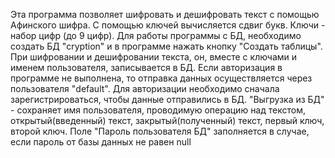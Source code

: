Эта программа позволяет шифровать и дешифровать текст с помощью Афинского шифра.
С помощью ключей вычисляется сдвиг букв.
Ключи - набор цифр (до 9 цифр).
Для работы программы с БД, необходимо создать БД "cryption" и в программе нажать кнопку "Создать таблицы".
При шифровании и дешифровании текста, он, вместе с ключами и именем пользователя, записывается в БД.
Если авторизация в программе не выполнена, то отправка данных осуществляется через пользователя "default".
Для авторизации необходимо сначала зарегистрироваться, чтобы данные отправились в БД.
"Выгрузка из БД" - сохраняет имя пользователя, проводимую операцию над текстом, открытый(введенный) текст, закрытый(полученный) текст, первый ключ, второй ключ. 
Поле "Пароль пользователя БД" заполняется в случае, если пароль от базы данных не равен null
